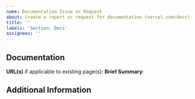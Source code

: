 ```yaml
---
name: Documentation Issue or Request
about: Create a report or request for documentation (vercel.com/docs)
title: ''
labels: 'Section: Docs'
assignees: ''
---
```


## Documentation

**URL(s)** if applicable to existing page(s): <!--- e.g. https://vercel.com/docs/deployments/basics/ -->
**Brief Summary**: <!--- A brief summary of the documentation issue or request -->

## Additional Information

<!--- Any additional information you would like to provide to help us achieve the goal of this issue or request -->
